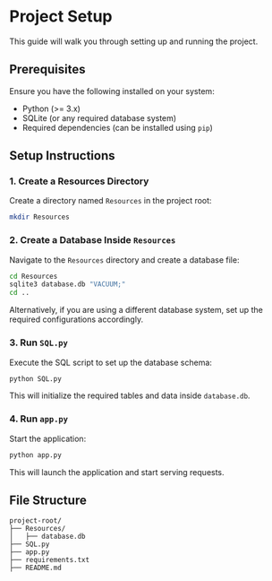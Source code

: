 # Project Setup

This guide will walk you through setting up and running the project.

## Prerequisites
Ensure you have the following installed on your system:
- Python (>= 3.x)
- SQLite (or any required database system)
- Required dependencies (can be installed using `pip`)

## Setup Instructions

### 1. Create a Resources Directory
Create a directory named `Resources` in the project root:
```sh
mkdir Resources
```

### 2. Create a Database Inside `Resources`
Navigate to the `Resources` directory and create a database file:
```sh
cd Resources
sqlite3 database.db "VACUUM;"
cd ..
```
Alternatively, if you are using a different database system, set up the required configurations accordingly.

### 3. Run `SQL.py`
Execute the SQL script to set up the database schema:
```sh
python SQL.py
```
This will initialize the required tables and data inside `database.db`.

### 4. Run `app.py`
Start the application:
```sh
python app.py
```
This will launch the application and start serving requests.

## File Structure
```
project-root/
├── Resources/
│   ├── database.db
├── SQL.py
├── app.py
├── requirements.txt
├── README.md
```

